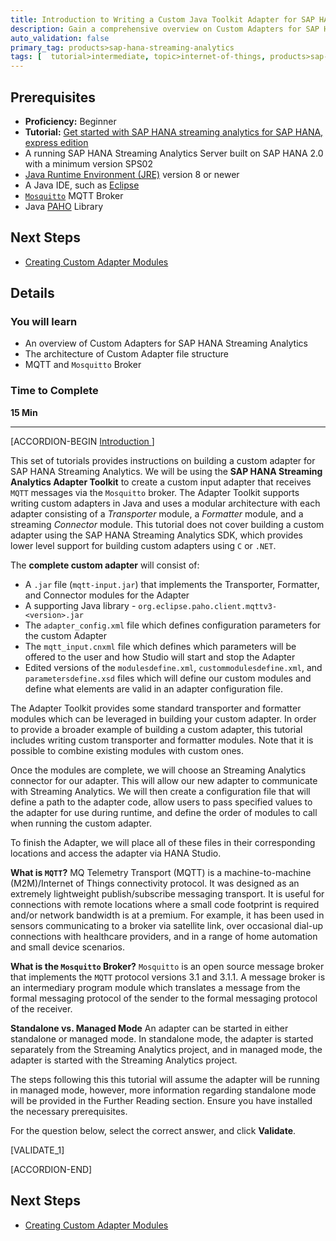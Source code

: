 ```yaml
---
title: Introduction to Writing a Custom Java Toolkit Adapter for SAP HANA Streaming Analytics
description: Gain a comprehensive overview on Custom Adapters for SAP HANA Streaming Analytics, and follow detailed instructions for developing a custom adapter using the Java Toolkit.
auto_validation: false
primary_tag: products>sap-hana-streaming-analytics
tags: [  tutorial>intermediate, topic>internet-of-things, products>sap-hana-streaming-analytics, products>sap-hana\,-express-edition   ]
---
```


## Prerequisites  
 - **Proficiency:** Beginner
 - **Tutorial:** [Get started with SAP HANA streaming analytics for SAP HANA, express edition](https://www.sap.com/developer/groups/sds-hxe-get-started.html)
 - A running SAP HANA Streaming Analytics Server built on SAP HANA 2.0 with a minimum version SPS02
 - [Java Runtime Environment (JRE)](http://www.oracle.com/technetwork/java/javase/downloads/index.html) version 8 or newer
 - A Java IDE, such as [Eclipse](https://eclipse.org/)
 - [`Mosquitto`](http://mosquitto.org/) MQTT Broker
 - Java [PAHO](https://eclipse.org/paho/clients/java/) Library

## Next Steps
 - [Creating Custom Adapter Modules](https://www.sap.com/developer/tutorials/hsa-java-toolkit-adapter-part2.html)

## Details
### You will learn
- An overview of Custom Adapters for SAP HANA Streaming Analytics
- The architecture of Custom Adapter file structure
- MQTT and `Mosquitto` Broker

### Time to Complete
**15 Min**

---

[ACCORDION-BEGIN [Introduction ](&nbsp;)]

This set of tutorials provides instructions on building a custom adapter for SAP HANA Streaming Analytics. We will be using the **SAP HANA Streaming Analytics Adapter Toolkit** to create a custom input adapter that receives `MQTT` messages via the `Mosquitto` broker. The Adapter Toolkit supports writing custom adapters in Java and uses a modular architecture with each adapter consisting of a *Transporter* module, a *Formatter* module, and a streaming *Connector* module. This tutorial does not cover building a custom adapter using the SAP HANA Streaming Analytics SDK, which provides lower level support for building custom adapters using `C` or `.NET`.

The **complete custom adapter** will consist of:

* A `.jar` file (`mqtt-input.jar`) that implements the Transporter, Formatter, and Connector modules for the Adapter
* A supporting Java library - `org.eclipse.paho.client.mqttv3-<version>.jar`
* The `adapter_config.xml` file which defines configuration parameters for the custom Adapter
* The `mqtt_input.cnxml` file which defines which parameters will be offered to the user and how Studio will start and stop the Adapter
* Edited versions of the `modulesdefine.xml`, `custommodulesdefine.xml`, and `parametersdefine.xsd` files which will define our custom modules and define what elements are valid in an adapter configuration file.

The Adapter Toolkit provides some standard transporter and formatter modules which can be leveraged in building your custom adapter. In order to provide a broader example of building a custom adapter, this tutorial includes writing custom transporter and formatter modules. Note that it is possible to combine existing modules with custom ones.

Once the modules are complete, we will choose an Streaming Analytics connector for our adapter. This will allow our new adapter to communicate with Streaming Analytics. We will then create a configuration file that will define a path to the adapter code, allow users to pass specified values to the adapter for use during runtime, and define the order of modules to call when running the custom adapter.

To finish the Adapter, we will place all of these files in their corresponding locations and access the adapter via HANA Studio.


**What is `MQTT`?**
MQ Telemetry Transport (MQTT) is a machine-to-machine (M2M)/Internet of Things connectivity protocol. It was designed as an extremely lightweight publish/subscribe messaging transport. It is useful for connections with remote locations where a small code footprint is required and/or network bandwidth is at a premium. For example, it has been used in sensors communicating to a broker via satellite link, over occasional dial-up connections with healthcare providers, and in a range of home automation and small device scenarios.

**What is the `Mosquitto` Broker?**
`Mosquitto` is an open source message broker that implements the `MQTT` protocol versions 3.1 and 3.1.1.
A message broker is an intermediary program module which translates a message from the formal
messaging protocol of the sender to the formal messaging protocol of the receiver.

**Standalone vs. Managed Mode**
An adapter can be started in either standalone or managed mode. In standalone mode, the adapter is started separately from the Streaming Analytics project, and in managed mode, the adapter is started with the Streaming Analytics project.

The steps following this this tutorial will assume the adapter will be running in managed mode, however, more information regarding standalone mode will be provided in the Further Reading section. Ensure you have installed the necessary prerequisites.

For the question below, select the correct answer, and click **Validate**.

[VALIDATE_1]

[ACCORDION-END]

## Next Steps
 - [Creating Custom Adapter Modules](https://www.sap.com/developer/tutorials/hsa-java-toolkit-adapter-part2.html)
